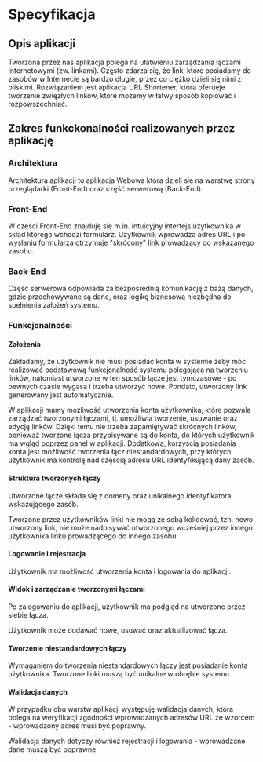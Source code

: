 # Specyfikacja

## Opis aplikacji

Tworzona przez nas aplikacja polega na ułatwieniu zarządzania łączami Internetowymi (zw. linkami). Często zdarza się, że linki które posiadamy do zasobów w Internecie są bardzo długie, przez co ciężko dzieli się nimi z bliskimi. Rozwiązaniem jest aplikacja URL Shortener, która oferueje tworzenie zwięzłych linków, które możemy w łatwy sposób kopiować i rozpowszechniać.

## Zakres funkckonalności realizowanych przez aplikację

### Architektura

Architektura aplikacji to aplikacja Webowa która dzieli się na warstwę strony przeglądarki (Front-End) oraz część serwerową (Back-End).

### Front-End

W części Front-End znajduję się m.in. intuicyjny interfejs użytkownika w skład którego wchodzi formularz.
Użytkownik wprowadza adres URL i po wysłaniu formularza otrzymuje "skrócony" link prowadzący do wskazanego zasobu.

### Back-End

Część serwerowa odpowiada za bezpośrednią komunikację z bazą danych, gdzie przechowywane są dane, oraz logikę biznesową niezbędna do spełnienia założeń systemu.

### Funkcjonalności

#### Założenia

Zakładamy, że użytkownik nie musi posiadać konta w systemie żeby móc realizować podstawową funkcjonalność systemu polegająca na tworzeniu linków, natomiast utworzone w ten sposób łącze jest tymczasowe - po pewnych czasie wygasa i trzeba utworzyć nowe. Pondato, utworzony link generowany jest automatycznie.

W aplikacji mamy możliwość utworzenia konta użytkownika, które pozwala zarządzać tworzonymi łączami, tj. umożliwia tworzenie, usuwanie oraz edycję linków. Dzięki temu nie trzeba zapamiętywać skrócnych linków, ponieważ tworzone łącza przypisywane są do konta, do których użytkownik ma wgląd poprzez panel w aplikacji. Dodatkową, korzyścią posiadania konta jest możliwość tworzenia łącz niestandardowych, przy których użytkownik ma kontrolę nad częścią adresu URL identyfikującą dany zasób.

#### Struktura tworzonych łączy

Utworzone łącze składa się z domeny oraz unikalnego identyfikatora wskazującego zasób.

Tworzone przez użytkowników linki nie mogą ze sobą kolidować, tzn. nowo utworzony link, nie może nadpisywać utworzonego wcześniej przez innego użytkownika linku prowadzącego do innego zasobu.

#### Logowanie i rejestracja

Użytkownik ma możliwość utworzenia konta i logowania do aplikacji.

#### Widok i zarządzanie tworzonymi łączami

Po zalogowaniu do aplikacji, użytkownik ma podgląd na utworzone przez siebie łącza.

Użytkownik może dodawać nowe, usuwać oraz aktualizować łącza.

#### Tworzenie niestandardowych łączy

Wymaganiem do tworzenia niestandardowych łączy jest posiadanie konta użytkownika. Tworzone linki muszą być unikalne w obrębie systemu.

#### Walidacja danych

W przypadku obu warstw aplikacji występuję walidacja danych, która polega na weryfikacji zgodności wprowadzanych adresów URL ze wzorcem - wprowadzony adres musi być poprawny.

Walidacja danych dotyczy również rejestracji i logowania - wprowadzane dane muszą być poprawne.
